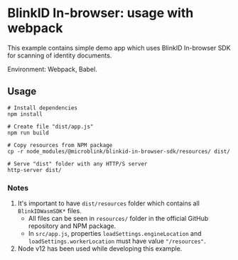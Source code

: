 # BlinkID In-browser: usage with webpack

This example contains simple demo app which uses BlinkID In-browser SDK for scanning of identity documents.

Environment: Webpack, Babel.

## Usage

```
# Install dependencies
npm install

# Create file "dist/app.js"
npm run build

# Copy resources from NPM package
cp -r node_modules/@microblink/blinkid-in-browser-sdk/resources/ dist/

# Serve "dist" folder with any HTTP/S server
http-server dist/
```

### Notes

1. It's important to have `dist/resources` folder which contains all `BlinkIDWasmSDK*` files.
    * All files can be seen in `resources/` folder in the official GitHub repository and NPM package.
    * In `src/app.js`, properties `loadSettings.engineLocation` and `loadSettings.workerLocation` must have value `"/resources"`.
2. Node v12 has been used while developing this example.
